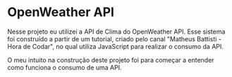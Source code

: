 # OpenWeather API

Nesse projeto eu utilizei a API de Clima do OpenWeather API. Esse sistema foi construído a partir de um tutorial, criado pelo canal "Matheus Battisti - Hora de Codar", no qual utiliza JavaScript para realizar o consumo da API. 

O meu intuito na construção deste projeto foi para começar a entender como funciona o consumo de uma API.



 

